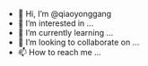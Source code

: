 - 👋 Hi, I’m @qiaoyonggang
- 👀 I’m interested in ...
- 🌱 I’m currently learning ...
- 💞️ I’m looking to collaborate on ...
- 📫 How to reach me ...

<!---
qiaoyonggang/qiaoyonggang is a ✨ special ✨ repository because its `README.md` (this file) appears on your GitHub profile.
You can click the Preview link to take a look at your changes.
--->
